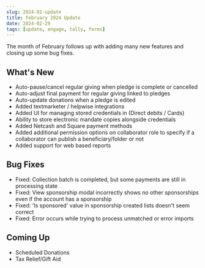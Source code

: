 ```yaml
---
slug: 2024-02-update
title: February 2024 Update
date: 2024-02-29
tags: [update, engage, tally, forms]
---
```


The month of February follows up with adding many new features and closing up some bug fixes. 

<!--truncate-->

## What's New

- Auto-pause/cancel regular giving when pledge is complete or cancelled
- Auto-adjust final payment for regular giving linked to pledges
- Auto-update donations when a pledge is edited
- Added textmarketer / helpwise integrations
- Added UI for managing stored credentials in (Direct debits / Cards)
- Ability to store electronic mandate copies alongside credentials
- Added Netcash and Square payment methods
- Added additional permission options on collaborator role to specify if a collaborator can publish a beneficiary/folder or not
- Added support for web based reports
 
## Bug Fixes

- Fixed: Collection batch is completed, but some payments are still in processing state
- Fixed: View sponsorship modal incorrectly shows no other sponsorships even if the account has a sponsorship
- Fixed: 'Is sponsored' value in sponsorship created lists doesn't seem correct
- Fixed: Error occurs while trying to process unmatched or error imports

## Coming Up

- Scheduled Donations
- Tax Relief/Gift Aid